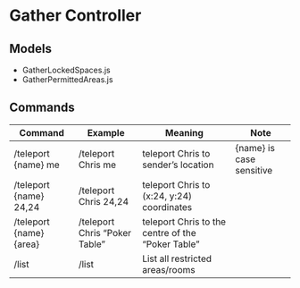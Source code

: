 # Gather Controller

## Models

- GatherLockedSpaces.js
- GatherPermittedAreas.js

## Commands

| Command | Example | Meaning | Note |
| --- | --- | --- | --- |
| /teleport {name} me | /teleport Chris me | teleport Chris to sender’s location | {name} is case sensitive |
| /teleport {name} 24,24 | /teleport Chris 24,24 | teleport Chris to (x:24, y:24) coordinates |  |
| /teleport {name} {area} | /teleport Chris “Poker Table” | teleport Chris to the centre of the “Poker Table” |  |
| /list | /list | List all restricted areas/rooms |  |